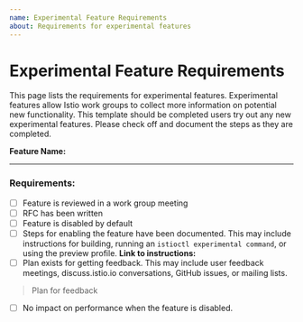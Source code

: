 ```yaml
---
name: Experimental Feature Requirements
about: Requirements for experimental features
---
```


# Experimental Feature Requirements

This page lists the requirements for experimental features. Experimental features allow Istio work groups to collect more information
on potential new functionality. This template should be completed users try out any new experimental features. Please check off and 
document the steps as they are completed.

**Feature Name:** 

--- 

### Requirements: 

- [ ] Feature is reviewed in a work group meeting
- [ ] RFC has been written
- [ ] Feature is disabled by default
- [ ] Steps for enabling the feature have been documented. This may include
	instructions for building, running an `istioctl experimental command`, or
	using the preview profile. 
	**Link to instructions:** 
- [ ] Plan exists for getting feedback. This may include user feedback meetings,
	discuss.istio.io conversations, GitHub issues, or mailing lists. 
> Plan for feedback
- [ ] No impact on performance when the feature is disabled.
